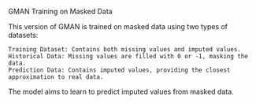 GMAN Training on Masked Data

This version of GMAN is trained on masked data using two types of datasets:

    Training Dataset: Contains both missing values and imputed values.
    Historical Data: Missing values are filled with 0 or -1, masking the data.
    Prediction Data: Contains imputed values, providing the closest approximation to real data.

The model aims to learn to predict imputed values from masked data.
